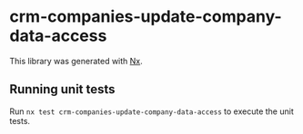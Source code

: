 # crm-companies-update-company-data-access

This library was generated with [Nx](https://nx.dev).

## Running unit tests

Run `nx test crm-companies-update-company-data-access` to execute the unit tests.
